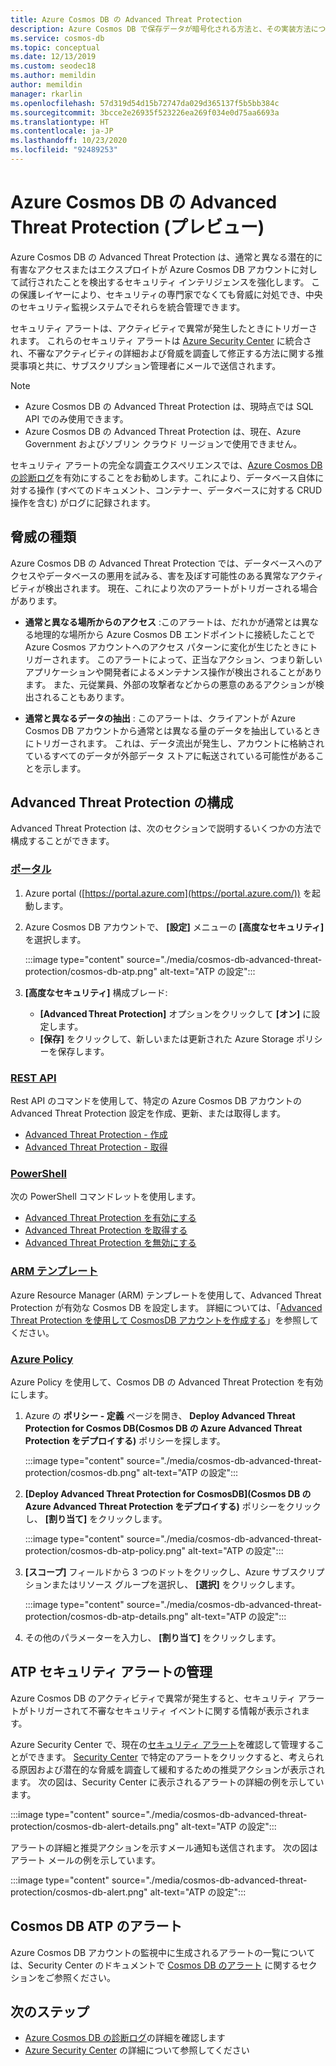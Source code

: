 ```yaml
---
title: Azure Cosmos DB の Advanced Threat Protection
description: Azure Cosmos DB で保存データが暗号化される方法と、その実装方法について説明します。
ms.service: cosmos-db
ms.topic: conceptual
ms.date: 12/13/2019
ms.custom: seodec18
ms.author: memildin
author: memildin
manager: rkarlin
ms.openlocfilehash: 57d319d54d15b72747da029d365137f5b5bb384c
ms.sourcegitcommit: 3bcce2e26935f523226ea269f034e0d75aa6693a
ms.translationtype: HT
ms.contentlocale: ja-JP
ms.lasthandoff: 10/23/2020
ms.locfileid: "92489253"
---
```

# <a name="advanced-threat-protection-for-azure-cosmos-db-preview"></a>Azure Cosmos DB の Advanced Threat Protection (プレビュー)

Azure Cosmos DB の Advanced Threat Protection は、通常と異なる潜在的に有害なアクセスまたはエクスプロイトが Azure Cosmos DB アカウントに対して試行されたことを検出するセキュリティ インテリジェンスを強化します。 この保護レイヤーにより、セキュリティの専門家でなくても脅威に対処でき、中央のセキュリティ監視システムでそれらを統合管理できます。

セキュリティ アラートは、アクティビティで異常が発生したときにトリガーされます。 これらのセキュリティ アラートは [Azure Security Center](https://azure.microsoft.com/services/security-center/) に統合され、不審なアクティビティの詳細および脅威を調査して修正する方法に関する推奨事項と共に、サブスクリプション管理者にメールで送信されます。

> [!NOTE]
>
> * Azure Cosmos DB の Advanced Threat Protection は、現時点では SQL API でのみ使用できます。
> * Azure Cosmos DB の Advanced Threat Protection は、現在、Azure Government およびソブリン クラウド リージョンで使用できません。

セキュリティ アラートの完全な調査エクスペリエンスでは、[Azure Cosmos DB の診断ログ](./monitor-cosmos-db.md)を有効にすることをお勧めします。これにより、データベース自体に対する操作 (すべてのドキュメント、コンテナー、データベースに対する CRUD 操作を含む) がログに記録されます。

## <a name="threat-types"></a>脅威の種類

Azure Cosmos DB の Advanced Threat Protection では、データベースへのアクセスやデータベースの悪用を試みる、害を及ぼす可能性のある異常なアクティビティが検出されます。 現在、これにより次のアラートがトリガーされる場合があります。

- **通常と異なる場所からのアクセス** :このアラートは、だれかが通常とは異なる地理的な場所から Azure Cosmos DB エンドポイントに接続したことで Azure Cosmos アカウントへのアクセス パターンに変化が生じたときにトリガーされます。 このアラートによって、正当なアクション、つまり新しいアプリケーションや開発者によるメンテナンス操作が検出されることがあります。 また、元従業員、外部の攻撃者などからの悪意のあるアクションが検出されることもあります。

- **通常と異なるデータの抽出** : このアラートは、クライアントが Azure Cosmos DB アカウントから通常とは異なる量のデータを抽出しているときにトリガーされます。 これは、データ流出が発生し、アカウントに格納されているすべてのデータが外部データ ストアに転送されている可能性があることを示します。



## <a name="configure-advanced-threat-protection"></a>Advanced Threat Protection の構成

Advanced Threat Protection は、次のセクションで説明するいくつかの方法で構成することができます。

### <a name="portal"></a>[ポータル](#tab/azure-portal)

1. Azure portal ([https://portal.azure.com](https://portal.azure.com/)) を起動します。

2. Azure Cosmos DB アカウントで、 **[設定]** メニューの **[高度なセキュリティ]** を選択します。

    :::image type="content" source="./media/cosmos-db-advanced-threat-protection/cosmos-db-atp.png" alt-text="ATP の設定":::

3. **[高度なセキュリティ]** 構成ブレード:

    * **[Advanced Threat Protection]** オプションをクリックして **[オン]** に設定します。
    * **[保存]** をクリックして、新しいまたは更新された Azure Storage ポリシーを保存します。   

### <a name="rest-api"></a>[REST API](#tab/rest-api)

Rest API のコマンドを使用して、特定の Azure Cosmos DB アカウントの Advanced Threat Protection 設定を作成、更新、または取得します。

* [Advanced Threat Protection - 作成](/rest/api/securitycenter/advancedthreatprotection/create)
* [Advanced Threat Protection - 取得](/rest/api/securitycenter/advancedthreatprotection/get)

### <a name="powershell"></a>[PowerShell](#tab/azure-powershell)

次の PowerShell コマンドレットを使用します。

* [Advanced Threat Protection を有効にする](/powershell/module/az.security/enable-azsecurityadvancedthreatprotection?viewFallbackFrom=azps-2.4.0)
* [Advanced Threat Protection を取得する](/powershell/module/az.security/get-azsecurityadvancedthreatprotection?viewFallbackFrom=azps-2.4.0)
* [Advanced Threat Protection を無効にする](/powershell/module/az.security/disable-azsecurityadvancedthreatprotection?viewFallbackFrom=azps-2.4.0)

### <a name="arm-template"></a>[ARM テンプレート](#tab/arm-template)

Azure Resource Manager (ARM) テンプレートを使用して、Advanced Threat Protection が有効な Cosmos DB を設定します。
詳細については、「[Advanced Threat Protection を使用して CosmosDB アカウントを作成する](https://azure.microsoft.com/resources/templates/201-cosmosdb-advanced-threat-protection-create-account/)」を参照してください。

### <a name="azure-policy"></a>[Azure Policy](#tab/azure-policy)

Azure Policy を使用して、Cosmos DB の Advanced Threat Protection を有効にします。

1. Azure の **ポリシー - 定義** ページを開き、 **Deploy Advanced Threat Protection for Cosmos DB\(Cosmos DB の Azure Advanced Threat Protection をデプロイする\)** ポリシーを探します。

    :::image type="content" source="./media/cosmos-db-advanced-threat-protection/cosmos-db.png" alt-text="ATP の設定"::: 

1. **[Deploy Advanced Threat Protection for CosmosDB]\(Cosmos DB の Azure Advanced Threat Protection をデプロイする\)** ポリシーをクリックし、 **[割り当て]** をクリックします。

    :::image type="content" source="./media/cosmos-db-advanced-threat-protection/cosmos-db-atp-policy.png" alt-text="ATP の設定":::


1. **[スコープ]** フィールドから 3 つのドットをクリックし、Azure サブスクリプションまたはリソース グループを選択し、 **[選択]** をクリックします。

    :::image type="content" source="./media/cosmos-db-advanced-threat-protection/cosmos-db-atp-details.png" alt-text="ATP の設定":::


1. その他のパラメーターを入力し、 **[割り当て]** をクリックします。




## <a name="manage-atp-security-alerts"></a>ATP セキュリティ アラートの管理

Azure Cosmos DB のアクティビティで異常が発生すると、セキュリティ アラートがトリガーされて不審なセキュリティ イベントに関する情報が表示されます。 

 Azure Security Center で、現在の[セキュリティ アラート](../security-center/security-center-alerts-overview.md)を確認して管理することができます。  [Security Center](https://ms.portal.azure.com/#blade/Microsoft_Azure_Security/SecurityMenuBlade/0) で特定のアラートをクリックすると、考えられる原因および潜在的な脅威を調査して緩和するための推奨アクションが表示されます。 次の図は、Security Center に表示されるアラートの詳細の例を示しています。

 :::image type="content" source="./media/cosmos-db-advanced-threat-protection/cosmos-db-alert-details.png" alt-text="ATP の設定":::

アラートの詳細と推奨アクションを示すメール通知も送信されます。 次の図はアラート メールの例を示しています。

 :::image type="content" source="./media/cosmos-db-advanced-threat-protection/cosmos-db-alert.png" alt-text="ATP の設定":::

## <a name="cosmos-db-atp-alerts"></a>Cosmos DB ATP のアラート

 Azure Cosmos DB アカウントの監視中に生成されるアラートの一覧については、Security Center のドキュメントで [Cosmos DB のアラート](../security-center/alerts-reference.md#alerts-azurecosmos) に関するセクションをご参照ください。

## <a name="next-steps"></a>次のステップ

* [Azure Cosmos DB の診断ログ](cosmosdb-monitor-resource-logs.md)の詳細を確認します
* [Azure Security Center](../security-center/security-center-introduction.md) の詳細について参照してください